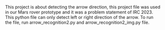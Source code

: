 This project is about detecting the arrow direction, this project file was used in our Mars rover prototype and it was a problem statement of IRC 2023. 
This python file can only detect left or right direction of the arrow.
To run the file, run arrow_recognition2.py and arrow_recognition2_img.py file.
